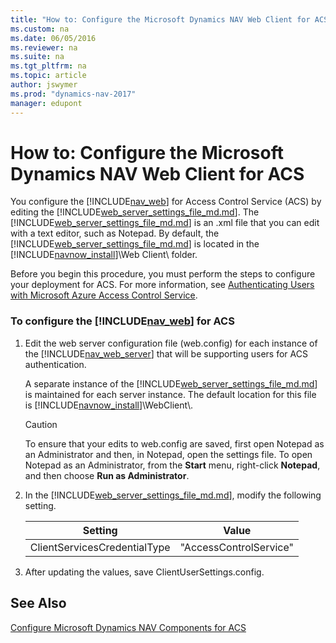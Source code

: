 ```yaml
---
title: "How to: Configure the Microsoft Dynamics NAV Web Client for ACS"
ms.custom: na
ms.date: 06/05/2016
ms.reviewer: na
ms.suite: na
ms.tgt_pltfrm: na
ms.topic: article
author: jswymer
ms.prod: "dynamics-nav-2017"
manager: edupont
---
```

# How to: Configure the Microsoft Dynamics NAV Web Client for ACS
You configure the [!INCLUDE[nav_web](includes/nav_web_md.md)] for Access Control Service \(ACS\) by editing the [!INCLUDE[web_server_settings_file_md.md](includes/web_server_settings_file_md.md)]. The [!INCLUDE[web_server_settings_file_md.md](includes/web_server_settings_file_md.md)] is an .xml file that you can edit with a text editor, such as Notepad. By default, the [!INCLUDE[web_server_settings_file_md.md](includes/web_server_settings_file_md.md)] is located in the [!INCLUDE[navnow_install](includes/navnow_install_md.md)]\\Web Client\\ folder.  

 Before you begin this procedure, you must perform the steps to configure your deployment for ACS. For more information, see [Authenticating Users with Microsoft Azure Access Control Service](Authenticating-Users-with-Microsoft-Azure-Access-Control-Service.md).  

### To configure the [!INCLUDE[nav_web](includes/nav_web_md.md)] for ACS  

1.  Edit the web server configuration file \(web.config\) for each instance of the [!INCLUDE[nav_web_server](includes/nav_web_server_md.md)] that will be supporting users for ACS authentication.  

     A separate instance of the [!INCLUDE[web_server_settings_file_md.md](includes/web_server_settings_file_md.md)] is maintained for each server instance. The default location for this file is [!INCLUDE[navnow_install](includes/navnow_install_md.md)]\\WebClient\\.  

    > [!CAUTION]  
    >  To ensure that your edits to web.config are saved, first open Notepad as an Administrator and then, in Notepad, open the settings file. To open Notepad as an Administrator, from the **Start** menu, right-click **Notepad**, and then choose **Run as Administrator**.  

2.  In the [!INCLUDE[web_server_settings_file_md.md](includes/web_server_settings_file_md.md)], modify the following setting.  

    | Setting | Value |  
    |---------|-------|  
    |ClientServicesCredentialType|"AccessControlService"|  

3.  After updating the values, save ClientUserSettings.config.  

## See Also  
 [Configure Microsoft Dynamics NAV Components for ACS](Configure-Microsoft-Dynamics-NAV-Components-for-ACS.md)
